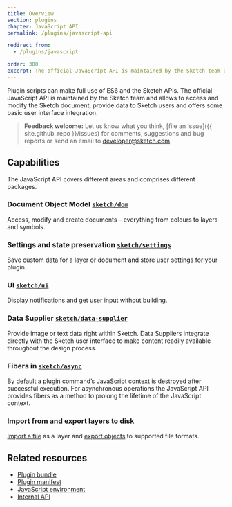 ```yaml
---
title: Overview
section: plugins
chapter: JavaScript API
permalink: /plugins/javascript-api

redirect_from:
  - /plugins/javascript

order: 300
excerpt: The official JavaScript API is maintained by the Sketch team and allows to access and modify the Sketch document, provide data to Sketch users and offers some basic user interface integration
---
```


Plugin scripts can make full use of ES6 and the Sketch APIs. The official JavaScript API is maintained by the Sketch team and allows to access and modify the Sketch document, provide data to Sketch users and offers some basic user interface integration.

> **Feedback welcome:** Let us know what you think, [file an issue]({{ site.github_repo }}/issues) for comments, suggestions and bug reports or send an email to [developer@sketch.com](mailto:developer@sketch.com).

## Capabilities

The JavaScript API covers different areas and comprises different packages.

### Document Object Model [`sketch/dom`](/reference/api/#sketch-components)

Access, modify and create documents – everything from colours to layers and symbols.

### Settings and state preservation [`sketch/settings`](/reference/api/#settings)

Save custom data for a layer or document and store user settings for your plugin.

### UI [`sketch/ui`](/reference/api/#ui)

Display notifications and get user input without building.

### Data Supplier [`sketch/data-supplier`](/reference/api/#data-supplier)

Provide image or text data right within Sketch. Data Suppliers integrate directly with the Sketch user interface to make content readily available throughout the design process.

### Fibers in [`sketch/async`](/reference/api/#async)

By default a plugin command’s JavaScript context is destroyed after successful execution. For asynchronous operations the JavaScript API provides fibers as a method to prolong the lifetime of the JavaScript context.

### Import from and export layers to disk

[Import a file](/reference/api/#import) as a layer and [export objects](/reference/api/#export) to supported file formats.

## Related resources

- [Plugin bundle](/plugins/plugin-bundle)
- [Plugin manifest](/plugins/plugin-manifest)
- [JavaScript environment](/plugins/javascript-environment)
- [Internal API](/plugins/internal-api)
